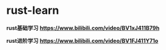 # rust-learn


**rust基础学习**
**https://www.bilibili.com/video/BV1xJ411B79h**


**rust进阶学习**
**https://www.bilibili.com/video/BV1FJ411Y71o**
